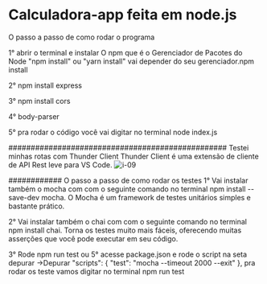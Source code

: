 # Calculadora-app feita em node.js


O passo a passo de como rodar o programa

1° abrir o terminal e instalar O npm que é o Gerenciador de Pacotes do Node "npm install" ou "yarn install" vai depender do seu gerenciador.npm install

2° npm install express

3° npm install cors

4° body-parser

5° pra rodar o código você vai digitar no terminal node index.js



#################################################
Testei minhas rotas com Thunder Client
Thunder Client é uma extensão de cliente de API Rest leve para VS Code.
![i-09](https://user-images.githubusercontent.com/89230677/169670355-0a163c7a-0558-464d-b58c-8668c42db7bd.gif)






############
 O passo a passo de como rodar os testes
1° Vai instalar também o mocha com com o seguinte comando no terminal npm install --save-dev mocha. O Mocha é um framework de testes unitários simples e bastante prático.

2° Vai instalar também o chai com com o seguinte comando no terminal npm install chai. Torna os testes muito mais fáceis, oferecendo muitas asserções que você pode executar em seu código.

3° Rode npm run test ou 5° acesse package.json e rode o script na seta depurar ->Depurar "scripts": { "test": "mocha --timeout 2000 --exit" },
pra rodar os teste vamos digitar no terminal npm run test
